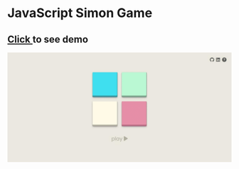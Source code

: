 # JavaScript Simon Game

## <a href="https://melikeg.github.io/Javascript-simon-game/">Click </a>to see demo

<img src="./img/simon-gif.gif">
